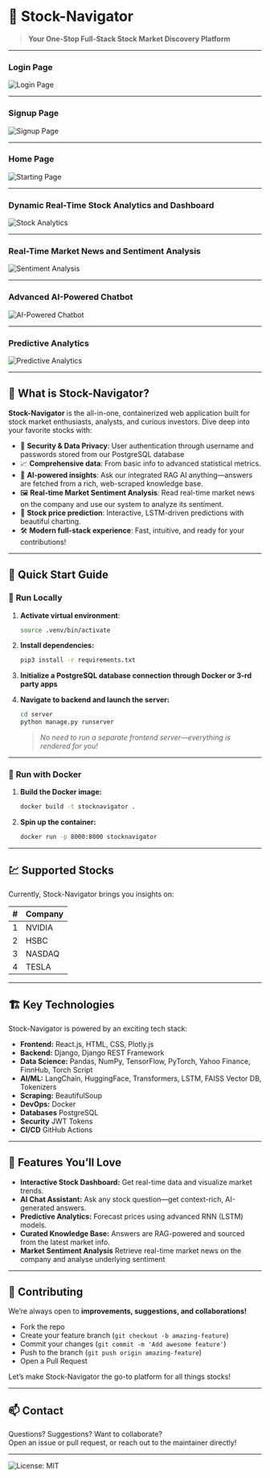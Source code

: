 # 🚀 Stock-Navigator

> **Your One-Stop Full-Stack Stock Market Discovery Platform**

---
### Login Page
![Login Page](screen_captures/photo_7.png)

---

### Signup Page
![Signup Page](screen_captures/photo_6.png)

---
### Home Page
![Starting Page](screen_captures/photo_1.png)

---
### Dynamic Real-Time Stock Analytics and Dashboard
![Stock Analytics](screen_captures/photo_2.png)

---
### Real-Time Market News and Sentiment Analysis
![Sentiment Analysis](screen_captures/photo_5.png)

---
### Advanced AI-Powered Chatbot
![AI-Powered Chatbot](screen_captures/photo_3.png)

---
### Predictive Analytics
![Predictive Analytics](screen_captures/photo_4.png)

---

## 🧐 What is Stock-Navigator?

**Stock-Navigator** is the all-in-one, containerized web application built for stock market enthusiasts, analysts, and curious investors. Dive deep into your favorite stocks with:

- 🔐 **Security & Data Privacy**: User authentication through username and passwords stored from our PostgreSQL database
- 📈 **Comprehensive data**: From basic info to advanced statistical metrics.
- 🧠 **AI-powered insights**: Ask our integrated RAG AI anything—answers are fetched from a rich, web-scraped knowledge base.
- 🖼️ **Real-time Market Sentiment Analysis**: Read real-time market news on the company and use our system to analyze its sentiment.
- 🔮 **Stock price prediction**: Interactive, LSTM-driven predictions with beautiful charting.
- 🛠️ **Modern full-stack experience**: Fast, intuitive, and ready for your contributions!

---

## 🚦 Quick Start Guide

### 🐍 **Run Locally**

1. **Activate virtual environment**:
    ```bash
    source .venv/bin/activate
    ```
2. **Install dependencies:**
    ```bash
    pip3 install -r requirements.txt
    ```
3. **Initialize a PostgreSQL database connection through Docker or 3-rd party apps**

4. **Navigate to backend and launch the server:**
    ```bash
    cd server
    python manage.py runserver
    ```
    > _No need to run a separate frontend server—everything is rendered for you!_

---

### 🐳 **Run with Docker**

1. **Build the Docker image:**
    ```bash
    docker build -t stocknavigator .
    ```
2. **Spin up the container:**
    ```bash
    docker run -p 8000:8000 stocknavigator
    ```

---

## 💹 Supported Stocks

Currently, Stock-Navigator brings you insights on:

| #  | Company  |
|----|----------|
| 1  | NVIDIA   |
| 2  | HSBC     |
| 3  | NASDAQ   |
| 4  | TESLA    |

---

## 🏗️ Key Technologies

Stock-Navigator is powered by an exciting tech stack:

- **Frontend:** React.js, HTML, CSS, Plotly.js
- **Backend:** Django, Django REST Framework
- **Data Science:** Pandas, NumPy, TensorFlow, PyTorch, Yahoo Finance, FinnHub, Torch Script
- **AI/ML:** LangChain, HuggingFace, Transformers, LSTM, FAISS Vector DB, Tokenizers
- **Scraping:** BeautifulSoup
- **DevOps:** Docker
- **Databases** PostgreSQL
- **Security** JWT Tokens
- **CI/CD** GitHub Actions

---

## 🤖 Features You’ll Love

- **Interactive Stock Dashboard:** Get real-time data and visualize market trends.
- **AI Chat Assistant:** Ask any stock question—get context-rich, AI-generated answers.
- **Predictive Analytics:** Forecast prices using advanced RNN (LSTM) models.
- **Curated Knowledge Base:** Answers are RAG-powered and sourced from the latest market info.
- **Market Sentiment Analysis** Retrieve real-time market news on the company and analyse underlying sentiment
---

## 🌱 Contributing

We’re always open to **improvements, suggestions, and collaborations!**

- Fork the repo
- Create your feature branch (`git checkout -b amazing-feature`)
- Commit your changes (`git commit -m 'Add awesome feature'`)
- Push to the branch (`git push origin amazing-feature`)
- Open a Pull Request

Let’s make Stock-Navigator the go-to platform for all things stocks!

---

## 📫 Contact

Questions? Suggestions? Want to collaborate?  
Open an issue or pull request, or reach out to the maintainer directly!

---

![License: MIT](https://img.shields.io/badge/License-MIT-yellow.svg)
